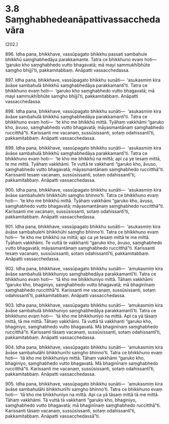

# 3.8 Saṃghabhedeanāpattivassacchedavāra



(202.)

896\. Idha pana, bhikkhave, vassūpagato bhikkhu passati sambahule bhikkhū saṃghabhedāya parakkamante. Tatra ce bhikkhuno evaṃ hoti—  ‘garuko kho saṃghabhedo vutto bhagavatā; mā mayi sammukhībhūte saṃgho bhijjī’ti, pakkamitabbaṃ. Anāpatti vassacchedassa.

897\. Idha pana, bhikkhave, vassūpagato bhikkhu suṇāti—  ‘asukasmiṃ kira āvāse sambahulā bhikkhū saṃghabhedāya parakkamantī’ti. Tatra ce bhikkhuno evaṃ hoti—  ‘garuko kho saṃghabhedo vutto bhagavatā; mā mayi sammukhībhūte saṃgho bhijjī’ti, pakkamitabbaṃ. Anāpatti vassacchedassa.

898\. Idha pana, bhikkhave, vassūpagato bhikkhu suṇāti—  ‘asukasmiṃ kira āvāse sambahulā bhikkhū saṃghabhedāya parakkamantī’ti. Tatra ce bhikkhuno evaṃ hoti—  ‘te kho me bhikkhū mittā. Tyāhaṃ vakkhāmi “garuko kho, āvuso, saṃghabhedo vutto bhagavatā; māyasmantānaṃ saṃghabhedo ruccitthā”ti. Karissanti me vacanaṃ, sussūsissanti, sotaṃ odahissantī’ti, pakkamitabbaṃ. Anāpatti vassacchedassa.

899\. Idha pana, bhikkhave, vassūpagato bhikkhu suṇāti—  ‘asukasmiṃ kira āvāse sambahulā bhikkhū saṃghabhedāya parakkamantī’ti. Tatra ce bhikkhuno evaṃ hoti—  ‘te kho me bhikkhū na mittā; api ca ye tesaṃ mittā, te me mittā. Tyāhaṃ vakkhāmi. Te vuttā te vakkhanti “garuko kho, āvuso, saṃghabhedo vutto bhagavatā; māyasmantānaṃ saṃghabhedo ruccitthā”ti. Karissanti tesaṃ vacanaṃ, sussūsissanti, sotaṃ odahissantī’ti, pakkamitabbaṃ. Anāpatti vassacchedassa.

900\. Idha pana, bhikkhave, vassūpagato bhikkhu suṇāti—  ‘asukasmiṃ kira āvāse sambahulehi bhikkhūhi saṃgho bhinno’ti. Tatra ce bhikkhuno evaṃ hoti—  ‘te kho me bhikkhū mittā. Tyāhaṃ vakkhāmi “garuko kho, āvuso, saṃghabhedo vutto bhagavatā; māyasmantānaṃ saṃghabhedo ruccitthā”ti. Karissanti me vacanaṃ, sussūsissanti, sotaṃ odahissantī’ti, pakkamitabbaṃ. Anāpatti vassacchedassa.

901\. Idha pana, bhikkhave, vassūpagato bhikkhu suṇāti—  ‘asukasmiṃ kira āvāse sambahulehi bhikkhūhi saṃgho bhinno’ti. Tatra ce bhikkhuno evaṃ hoti—  ‘te kho me bhikkhū na mittā; api ca ye tesaṃ mittā te me mittā. Tyāhaṃ vakkhāmi. Te vuttā te vakkhanti “garuko kho, āvuso, saṃghabhedo vutto bhagavatā; māyasmantānaṃ saṃghabhedo ruccitthā”ti. Karissanti tesaṃ vacanaṃ, sussūsissanti, sotaṃ odahissantī’ti, pakkamitabbaṃ. Anāpatti vassacchedassa.

902\. Idha pana, bhikkhave, vassūpagato bhikkhu suṇāti—  ‘amukasmiṃ kira āvāse sambahulā bhikkhuniyo saṃghabhedāya parakkamantī’ti. Tatra ce bhikkhuno evaṃ hoti—  ‘tā kho me bhikkhuniyo mittā. Tāhaṃ vakkhāmi “garuko kho, bhaginiyo, saṃghabhedo vutto bhagavatā; mā bhaginīnaṃ saṃghabhedo ruccitthā”ti. Karissanti me vacanaṃ, sussūsissanti, sotaṃ odahissantī’ti, pakkamitabbaṃ. Anāpatti vassacchedassa.

903\. Idha pana, bhikkhave, vassūpagato bhikkhu suṇāti—  ‘amukasmiṃ kira āvāse sambahulā bhikkhuniyo saṃghabhedāya parakkamantī’ti. Tatra ce bhikkhuno evaṃ hoti—  ‘tā kho me bhikkhuniyo na mittā. Api ca yā tāsaṃ mittā, tā me mittā. Tāhaṃ vakkhāmi. Tā vuttā tā vakkhanti “garuko kho, bhaginiyo, saṃghabhedo vutto bhagavatā. Mā bhaginīnaṃ saṃghabhedo ruccitthā”ti. Karissanti tāsaṃ vacanaṃ, sussūsissanti, sotaṃ odahissantī’ti, pakkamitabbaṃ. Anāpatti vassacchedassa.

904\. Idha pana, bhikkhave, vassūpagato bhikkhu suṇāti—  ‘amukasmiṃ kira āvāse sambahulāhi bhikkhunīhi saṃgho bhinno’ti. Tatra ce bhikkhuno evaṃ hoti—  ‘tā kho me bhikkhuniyo mittā. Tāhaṃ vakkhāmi “garuko kho, bhaginiyo, saṃghabhedo vutto bhagavatā. Mā bhaginīnaṃ saṃghabhedo ruccitthā”ti. Karissanti me vacanaṃ, sussūsissanti, sotaṃ odahissantī’ti, pakkamitabbaṃ. Anāpatti vassacchedassa.

905\. Idha pana, bhikkhave, vassūpagato bhikkhu suṇāti—  ‘amukasmiṃ kira āvāse sambahulāhi bhikkhunīhi saṃgho bhinno’ti. Tatra ce bhikkhuno evaṃ hoti—  ‘tā kho me bhikkhuniyo na mittā. Api ca yā tāsaṃ mittā tā me mittā. Tāhaṃ vakkhāmi. Tā vuttā tā vakkhanti “garuko kho, bhaginiyo, saṃghabhedo vutto bhagavatā; mā bhaginīnaṃ saṃghabhedo ruccitthā”ti. Karissanti tāsaṃ vacanaṃ, sussūsissanti, sotaṃ odahissantī’ti, pakkamitabbaṃ. Anāpatti vassacchedassā”ti.



